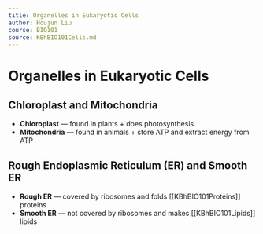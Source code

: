 ```yaml
---
title: Organelles in Eukaryotic Cells
author: Houjun Liu
course: BIO101
source: KBhBIO101Cells.md
---
```


# Organelles in Eukaryotic Cells

## Chloroplast and Mitochondria
* **Chloroplast** — found in plants + does photosynthesis
* **Mitochondria** — found in animals + store ATP and extract energy from ATP

## Rough Endoplasmic Reticulum (ER) and Smooth ER	
* **Rough ER** — covered by ribosomes and folds [[KBhBIO101Proteins]] proteins
* **Smooth ER** — not covered by ribosomes and makes [[KBhBIO101Lipids]] lipids


